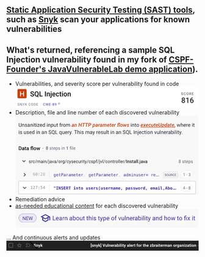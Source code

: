## [Static Application Security Testing (SAST) tools](https://owasp.org/www-community/Source_Code_Analysis_Tools), such as [Snyk](https://snyk.io/) scan your applications for known vulnerabilities

## What's returned, referencing a sample SQL Injection vulnerability found in my fork of [CSPF-Founder's JavaVulnerableLab demo application](https://github.com/CSPF-Founder/JavaVulnerableLab)).

* Vulnerabilities, and severity score per vulnerability found in code ![](/images/snyk_code_java_vulnerable_lab_sqli_score.png)
* Description, file and line number of each discovered vulnerability ![](/images/snyk_java_sqli_data_flow_example.png)
* Remediation advice
* [as-needed educational content](https://learn.snyk.io/lessons/sql-injection/java/) for each discovered vulnerability  ![](/images/snyk_learn_prompt.png)



... And continuous alerts and updates ![](/images/snyk-vulnerability-email-alert.png)
